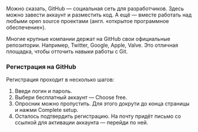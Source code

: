 Можно сказать, GitHub — социальная сеть для разработчиков. Здесь можно завести аккаунт и разместить код. А ещё — вместе работать над любыми open source проектами (англ. «открытое программное обеспечение»).

Многие крупные компании держат на GitHub свои официальные репозитории. Например, Twitter, Google, Apple, Valve. Это отличная площадка, чтобы отточить навыки работы с Git.

### Регистрация на GitHub

Регистрация проходит в несколько шагов:

1. Введи логин и пароль.
2. Выбери бесплатный аккаунт — Choose free.
3. Опросник можно пропустить. Для этого докрути до конца страницы и нажми Complete setup.
4. Осталось подтвердить регистрацию. На почту придёт письмо со ссылкой для активации аккаунта — перейди по ней.